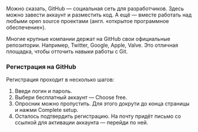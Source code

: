 Можно сказать, GitHub — социальная сеть для разработчиков. Здесь можно завести аккаунт и разместить код. А ещё — вместе работать над любыми open source проектами (англ. «открытое программное обеспечение»).

Многие крупные компании держат на GitHub свои официальные репозитории. Например, Twitter, Google, Apple, Valve. Это отличная площадка, чтобы отточить навыки работы с Git.

### Регистрация на GitHub

Регистрация проходит в несколько шагов:

1. Введи логин и пароль.
2. Выбери бесплатный аккаунт — Choose free.
3. Опросник можно пропустить. Для этого докрути до конца страницы и нажми Complete setup.
4. Осталось подтвердить регистрацию. На почту придёт письмо со ссылкой для активации аккаунта — перейди по ней.